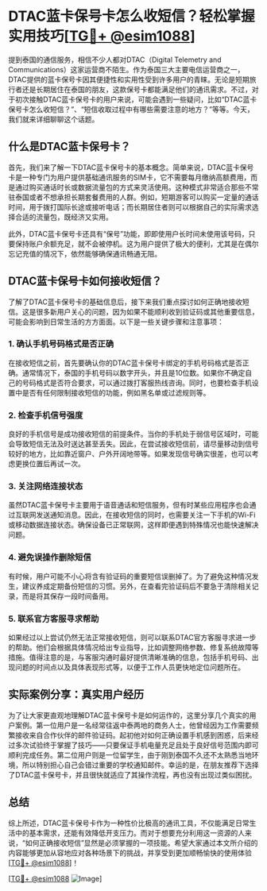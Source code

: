 # DTAC蓝卡保号卡怎么收短信？轻松掌握实用技巧[[TG💪+ @esim1088](https://t.me/s/esim1088)]

提到泰国的通信服务，相信不少人都对DTAC（Digital Telemetry and Communications）这家运营商不陌生。作为泰国三大主要电信运营商之一，DTAC提供的蓝卡保号卡因其便捷性和实用性受到许多用户的青睐。无论是短期旅行者还是长期居住在泰国的朋友，这款保号卡都能满足他们的通讯需求。不过，对于初次接触DTAC蓝卡保号卡的用户来说，可能会遇到一些疑问，比如“DTAC蓝卡保号卡怎么收短信？”、“短信收取过程中有哪些需要注意的地方？”等等。今天，我们就来详细聊聊这个话题。

## 什么是DTAC蓝卡保号卡？

首先，我们来了解一下DTAC蓝卡保号卡的基本概念。简单来说，DTAC蓝卡保号卡是一种专门为用户提供基础通讯服务的SIM卡，它不需要每月缴纳高额费用，而是通过购买通话时长或数据流量包的方式来灵活使用。这种模式非常适合那些不常驻泰国或者不想承担长期套餐费用的人群。例如，短期游客可以购买一定量的通话时间，用于拨打国际长途或接听电话；而长期居住者则可以根据自己的实际需求选择合适的流量包，既经济又实用。

此外，DTAC蓝卡保号卡还具有“保号”功能，即即使用户长时间未使用该号码，只要保持账户余额充足，就不会被停机。这为用户提供了极大的便利，尤其是在偶尔忘记充值的情况下，依然能够确保通讯畅通无阻。

## DTAC蓝卡保号卡如何接收短信？

了解了DTAC蓝卡保号卡的基础信息后，接下来我们重点探讨如何正确地接收短信。这是很多新用户关心的问题，因为如果不能顺利收到验证码或其他重要信息，可能会影响到日常生活的方方面面。以下是一些关键步骤和注意事项：

### 1. 确认手机号码格式是否正确

在接收短信之前，首先要确认你的DTAC蓝卡保号卡绑定的手机号码格式是否正确。通常情况下，泰国的手机号码以数字开头，并且是10位数。如果你不确定自己的号码格式是否符合要求，可以通过拨打客服热线咨询。同时，也要检查手机设置中是否有任何限制接收短信的功能，例如黑名单或过滤规则等。

### 2. 检查手机信号强度

良好的手机信号是成功接收短信的前提条件。当你的手机处于弱信号区域时，可能会导致短信无法及时送达甚至丢失。因此，在尝试接收短信前，请尽量移动到信号较好的地方，比如靠近窗户、户外开阔地带等。如果发现信号确实很差，也可以考虑更换位置后再试一次。

### 3. 关注网络连接状态

虽然DTAC蓝卡保号卡主要用于语音通话和短信服务，但有时某些应用程序也会通过互联网发送通知消息。因此，在接收短信的同时，也需要关注一下手机的Wi-Fi或移动数据连接状态。确保设备已正常联网，这样即便遇到特殊情况也能快速解决问题。

### 4. 避免误操作删除短信

有时候，用户可能不小心将含有验证码的重要短信误删掉了。为了避免这种情况发生，建议养成定期备份短信的习惯。另外，在查看完验证码后不要急于清除相关记录，而是将其保存一段时间备用。

### 5. 联系官方客服寻求帮助

如果经过以上尝试仍然无法正常接收短信，则可以联系DTAC官方客服寻求进一步的帮助。他们会根据具体情况给出专业指导，比如调整网络参数、修复系统故障等措施。值得注意的是，与客服沟通时最好提供清晰准确的信息，包括手机号码、出现问题的时间点以及具体表现形式等，以便于工作人员更快地定位问题所在。

## 实际案例分享：真实用户经历

为了让大家更直观地理解DTAC蓝卡保号卡是如何运作的，这里分享几个真实的用户案例。第一位用户是一名经常往返中泰两地的商务人士，他曾经因为工作需要频繁接收来自合作伙伴的邮件验证码。起初他对如何正确设置手机感到困惑，后来经过多次试验终于掌握了技巧——只要保证手机电量充足且处于良好信号范围内即可顺利完成任务。第二位用户则是一位留学生，由于刚到泰国不久还不太熟悉当地环境，所以特别担心自己会错过重要的学校通知邮件。幸运的是，在朋友推荐下选择了DTAC蓝卡保号卡，并且很快就适应了其操作流程，再也没有出现过类似困扰。

## 总结

综上所述，DTAC蓝卡保号卡作为一种性价比极高的通讯工具，不仅能满足日常生活中的基本需求，还能有效降低开支压力。而对于想要充分利用这一资源的人来说，“如何正确接收短信”显然是必须掌握的一项技能。希望大家通过本文所介绍的内容能够更加从容地应对各种场景下的挑战，并享受到更加顺畅愉快的使用体验[[TG💪+ @esim1088](https://t.me/s/esim1088)]！

[[TG💪+ @esim1088](https://t.me/s/esim1088) ![Image](https://i.postimg.cc/4NQfJmqS/Snipaste-2025-05-13-00-14-12.png)]